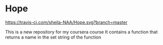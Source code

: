 # Hope

https://travis-ci.com/sheila-NAA/Hope.svg?branch=master

This is a new repository for my coursera course
It contains a function that returns a name in the set string of the function
